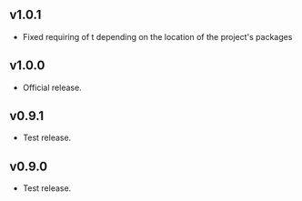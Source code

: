 ## v1.0.1

* Fixed requiring of t depending on the location of the project's packages

## v1.0.0

* Official release.

## v0.9.1

* Test release.

## v0.9.0

* Test release.